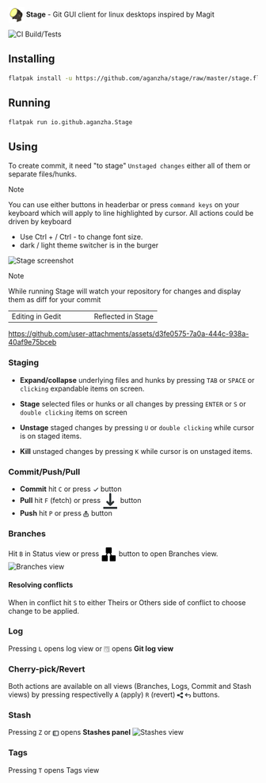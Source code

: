 <p float="left">
  <picture><source srcset="./icons/64x64/io.github.aganzha.Stage.png"><img valign="middle" alt="Stage logo" src="./icons/64x64/io.github.aganzha.Stage.png" width="32"></picture>
   <strong>Stage</strong> -
   <span>Git GUI client for linux desktops inspired by Magit</span>
</p>

![CI Build/Tests](https://github.com/aganzha/stage/actions/workflows/tests.yml/badge.svg)

## Installing
```sh
flatpak install -u https://github.com/aganzha/stage/raw/master/stage.flatpakref
```

## Running
```sh
flatpak run io.github.aganzha.Stage
```
## Using
To create commit, it need "to stage" `Unstaged changes` either all of them or separate files/hunks.
> [!NOTE]
> You can use either buttons in headerbar or press `command keys` on your keyboard which will apply to line highlighted by cursor. All actions could be driven by keyboard 

- Use Ctrl + / Ctrl - to change font size.
- dark / light theme switcher is in the burger

<picture><source srcset="https://github.com/user-attachments/assets/aae0b833-6979-4644-8f4c-83f4eda739c1"><img alt="Stage screenshot" src="https://github.com/user-attachments/assets/aae0b833-6979-4644-8f4c-83f4eda739c1"></picture>

> [!NOTE]
> While running Stage will watch your repository for changes and display them as diff for your commit


<div align="center">
<table width="600">
  <tr>
    <td align="center">Editing in Gedit&nbsp;&nbsp;&nbsp;&nbsp;&nbsp;&nbsp;</td>                                                                  
    <td align="center">&nbsp;&nbsp;&nbsp;&nbsp;&nbsp;&nbsp;&nbsp;&nbsp;Reflected in Stage</td> 
  </tr>
</table>
</div>

https://github.com/user-attachments/assets/d3fe0575-7a0a-444c-938a-40af9e75bceb


### Staging

- **Expand/collapse** underlying files and hunks by pressing `TAB` or `SPACE` or `clicking` expandable items on screen.

- **Stage** selected files or hunks or all changes by pressing `ENTER` or `S` or `double clicking` items on screen

- **Unstage** staged changes by pressing `U` or `double clicking` while cursor is on staged items.

- **Kill** unstaged changes by pressing `K` while cursor is on unstaged items.


### Commit/Push/Pull
- **Commit** hit `C` or press <picture><source srcset="./icons/object-select-symbolic.svg"><img valign="middle" alt="Commit button" src="./icons/object-select-symbolic.svg" width="12"></picture> button
- **Pull** hit `F` (fetch) or press <picture><source srcset="./icons/document-save-symbolic.svg"><img valign="middle" alt="Pull button" src="./icons/document-save-symbolic.svg"></picture> button
- **Push** hit `P` or press <picture><img valign="middle" alt="Push button" src="./icons/send-to-symbolic.svg" width="12"></picture> button

### Branches
Hit `B` in Status view or press <picture><source srcset="./icons/org.gtk.gtk4.NodeEditor-symbolic.svg" > <img valign="middle" alt="Branches button" src="./icons/org.gtk.gtk4.NodeEditor-symbolic.svg"></picture> button to open Branches view.
<picture><source srcset="https://github.com/user-attachments/assets/a07cd1bf-b435-40ad-beca-edbabc5d285f"> <img alt="Branches view" src="https://github.com/user-attachments/assets/a07cd1bf-b435-40ad-beca-edbabc5d285f"></picture>

#### Resolving conflicts
When in conflict hit `S` to either Theirs or Others side of conflict to choose change to be applied.

### Log
Pressing `L` opens log view or <picture><source srcset="./icons/org.gnome.Logs-symbolic.svg"><img valign="middle" alt="Push button" src="./icons/org.gnome.Logs-symbolic.svg" width="12"></picture> opens **Git log view**

### Cherry-pick/Revert
Both actions are available on all views (Branches, Logs, Commit and Stash views) by pressing respectivelly `A` (apply) `R` (revert) 
<picture><source srcset="./icons/emblem-shared-symbolic.svg"><img valign="middle" alt="Apply button" src="./icons/emblem-shared-symbolic.svg" width="12"></picture> <picture><source srcset="./icons/edit-undo-symbolic.svg"><img valign="middle" alt="Revert button" src="./icons/edit-undo-symbolic.svg" width="12"></picture> buttons.

### Stash
Pressing `Z` or <picture><source srcset="./icons/sidebar-show-symbolic.svg"><img valign="middle" alt="Push button" src="./icons/sidebar-show-symbolic.svg" width="12"></picture> opens **Stashes panel**
<picture><source srcset="https://github.com/user-attachments/assets/22f7b87d-42fd-4358-b719-5ea705df1f41"><img alt="Stashes view" src="https://github.com/user-attachments/assets/22f7b87d-42fd-4358-b719-5ea705df1f41"></picture>

### Tags
Pressing `T` opens Tags view

